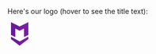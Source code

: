 Here's our logo (hover to see the title text):

![alt text][logo]

[logo]: https://github.com/adam-p/markdown-here/raw/master/src/common/images/icon48.png "Logo Title Text 2"
